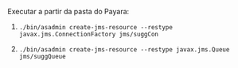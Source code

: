 Executar a partir da pasta do Payara:

1. `./bin/asadmin create-jms-resource --restype javax.jms.ConnectionFactory jms/suggCon`

2. `./bin/asadmin create-jms-resource --restype javax.jms.Queue jms/suggQueue`
